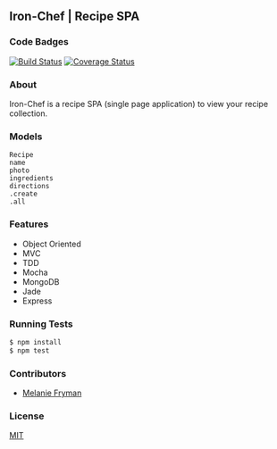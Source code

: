## Iron-Chef | Recipe SPA
### Code Badges
[![Build Status](https://travis-ci.org/mlfryman/iron-chef.svg?branch=master)](https://travis-ci.org/mlfryman/iron-chef)
[![Coverage Status](https://coveralls.io/repos/mlfryman/iron-chef/badge.png?branch=master)](https://coveralls.io/r/mlfryman/iron-chef?branch=master)

### About
Iron-Chef is a recipe SPA (single page application) to view your recipe collection.

### Models
```
Recipe
name
photo
ingredients
directions
.create
.all
```
### Features
- Object Oriented
- MVC
- TDD
- Mocha
- MongoDB
- Jade
- Express

### Running Tests
```bash
$ npm install
$ npm test
```

### Contributors
- [Melanie Fryman](https://github.com/mlfryman)

### License
[MIT](LICENSE)

